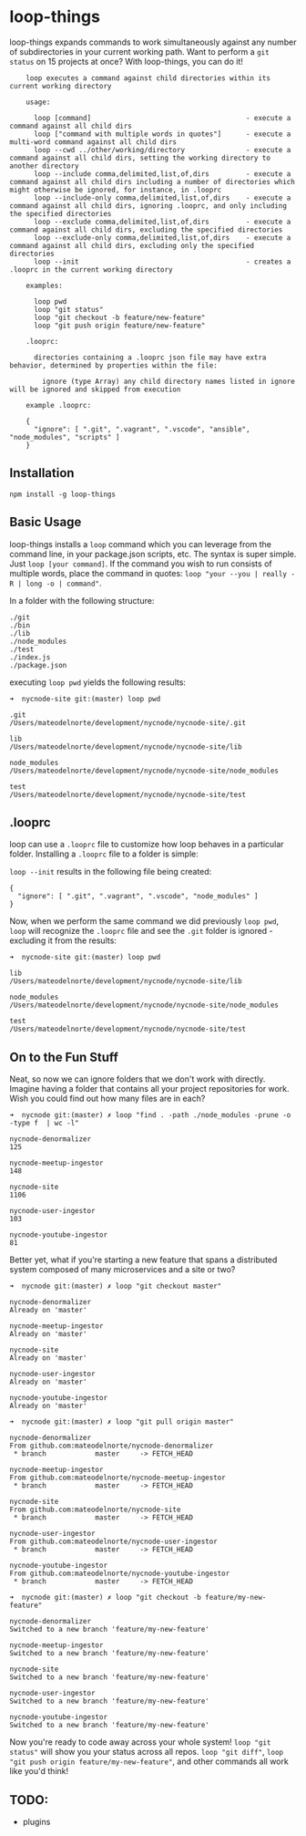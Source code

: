 # loop-things

loop-things expands commands to work simultaneously against any number of subdirectories in your current working path. Want to perform a `git status` on 15 projects at once? With loop-things, you can do it!

```
    loop executes a command against child directories within its current working directory

    usage:

      loop [command]                                      - execute a command against all child dirs
      loop ["command with multiple words in quotes"]      - execute a multi-word command against all child dirs
      loop --cwd ../other/working/directory               - execute a command against all child dirs, setting the working directory to another directory
      loop --include comma,delimited,list,of,dirs         - execute a command against all child dirs including a number of directories which might otherwise be ignored, for instance, in .looprc
      loop --include-only comma,delimited,list,of,dirs    - execute a command against all child dirs, ignoring .looprc, and only including the specified directories
      loop --exclude comma,delimited,list,of,dirs         - execute a command against all child dirs, excluding the specified directories
      loop --exclude-only comma,delimited,list,of,dirs    - execute a command against all child dirs, excluding only the specified directories
      loop --init                                         - creates a .looprc in the current working directory

    examples:

      loop pwd
      loop "git status"
      loop "git checkout -b feature/new-feature"
      loop "git push origin feature/new-feature"

    .looprc:

      directories containing a .looprc json file may have extra behavior, determined by properties within the file:

        ignore (type Array) any child directory names listed in ignore will be ignored and skipped from execution

    example .looprc:

    {
      "ignore": [ ".git", ".vagrant", ".vscode", "ansible", "node_modules", "scripts" ]
    }
```

## Installation

`npm install -g loop-things`

## Basic Usage

loop-things installs a `loop` command which you can leverage from the command line, in your package.json scripts, etc. The syntax is super simple. Just `loop [your command]`. If the command you wish to run consists of multiple words, place the command in quotes: `loop "your --you | really -R | long -o | command"`. 

In a folder with the following structure: 
```
./git
./bin
./lib
./node_modules
./test
./index.js
./package.json
```

executing `loop pwd` yields the following results: 
```
➜  nycnode-site git:(master) loop pwd

.git
/Users/mateodelnorte/development/nycnode/nycnode-site/.git

lib
/Users/mateodelnorte/development/nycnode/nycnode-site/lib

node_modules
/Users/mateodelnorte/development/nycnode/nycnode-site/node_modules

test
/Users/mateodelnorte/development/nycnode/nycnode-site/test
```

## .looprc

loop can use a `.looprc` file to customize how loop behaves in a particular folder. Installing a `.looprc` file to a folder is simple: 

`loop --init` results in the following file being created: 

```
{
  "ignore": [ ".git", ".vagrant", ".vscode", "node_modules" ]
}
```

Now, when we perform the same command we did previously `loop pwd`, `loop` will recognize the `.looprc` file and see the `.git` folder is ignored - excluding it from the results: 
```
➜  nycnode-site git:(master) loop pwd

lib
/Users/mateodelnorte/development/nycnode/nycnode-site/lib

node_modules
/Users/mateodelnorte/development/nycnode/nycnode-site/node_modules

test
/Users/mateodelnorte/development/nycnode/nycnode-site/test
```

## On to the Fun Stuff

Neat, so now we can ignore folders that we don't work with directly. Imagine having a folder that contains all your project repositories for work. Wish you could find out how many files are in each? 
```
➜  nycnode git:(master) ✗ loop "find . -path ./node_modules -prune -o -type f  | wc -l"

nycnode-denormalizer
125

nycnode-meetup-ingestor
148

nycnode-site
1106

nycnode-user-ingestor
103

nycnode-youtube-ingestor
81
```

Better yet, what if you're starting a new feature that spans a distributed system composed of many microservices and a site or two? 

```
➜  nycnode git:(master) ✗ loop "git checkout master"

nycnode-denormalizer
Already on 'master'

nycnode-meetup-ingestor
Already on 'master'

nycnode-site
Already on 'master'

nycnode-user-ingestor
Already on 'master'

nycnode-youtube-ingestor
Already on 'master'

➜  nycnode git:(master) ✗ loop "git pull origin master"

nycnode-denormalizer
From github.com:mateodelnorte/nycnode-denormalizer
 * branch            master     -> FETCH_HEAD

nycnode-meetup-ingestor
From github.com:mateodelnorte/nycnode-meetup-ingestor
 * branch            master     -> FETCH_HEAD

nycnode-site
From github.com:mateodelnorte/nycnode-site
 * branch            master     -> FETCH_HEAD

nycnode-user-ingestor
From github.com:mateodelnorte/nycnode-user-ingestor
 * branch            master     -> FETCH_HEAD

nycnode-youtube-ingestor
From github.com:mateodelnorte/nycnode-youtube-ingestor
 * branch            master     -> FETCH_HEAD
 
➜  nycnode git:(master) ✗ loop "git checkout -b feature/my-new-feature"

nycnode-denormalizer
Switched to a new branch 'feature/my-new-feature'

nycnode-meetup-ingestor
Switched to a new branch 'feature/my-new-feature'

nycnode-site
Switched to a new branch 'feature/my-new-feature'

nycnode-user-ingestor
Switched to a new branch 'feature/my-new-feature'

nycnode-youtube-ingestor
Switched to a new branch 'feature/my-new-feature'
```

Now you're ready to code away across your whole system! `loop "git status"` will show you your status across all repos. `loop "git diff"`, `loop "git push origin feature/my-new-feature"`, and other commands all work like you'd think!

## TODO: 
- plugins
